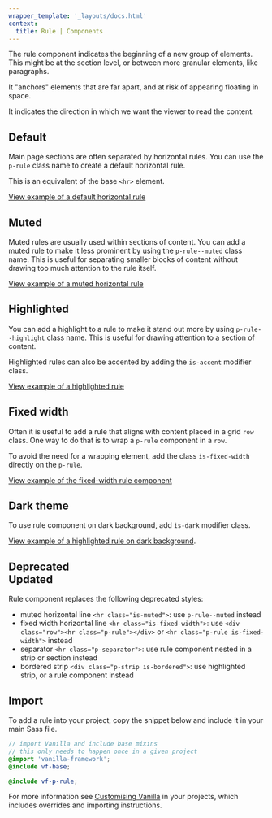 ```yaml
---
wrapper_template: '_layouts/docs.html'
context:
  title: Rule | Components
---
```


The rule component indicates the beginning of a new group of elements. This might be at the section level, or between more granular elements, like paragraphs.

It "anchors" elements that are far apart, and at risk of appearing floating in space.

It indicates the direction in which we want the viewer to read the content.

## Default

Main page sections are often separated by horizontal rules. You can use the `p-rule` class name to create a default horizontal rule.

This is an equivalent of the base `<hr>` element.

<div class="embedded-example"><a href="/docs/examples/patterns/rule/default" class="js-example">
View example of a default horizontal rule
</a></div>

## Muted

Muted rules are usually used within sections of content. You can add a muted rule to make it less prominent by using the `p-rule--muted` class name. This is useful for separating smaller blocks of content without drawing too much attention to the rule itself.

<div class="embedded-example"><a href="/docs/examples/patterns/rule/muted" class="js-example">
View example of a muted horizontal rule
</a></div>

## Highlighted

You can add a highlight to a rule to make it stand out more by using `p-rule--highlight` class name. This is useful for drawing attention to a section of content.

Highlighted rules can also be accented by adding the `is-accent` modifier class.

<div class="embedded-example"><a href="/docs/examples/patterns/rule/highlight" class="js-example">
View example of a highlighted rule
</a></div>

## Fixed width

Often it is useful to add a rule that aligns with content placed in a grid `row` class. One way to do that is to wrap a `p-rule` component in a `row`.

To avoid the need for a wrapping element, add the class `is-fixed-width` directly on the `p-rule`.

<div class="embedded-example"><a href="/docs/examples/patterns/rule/fixed-width/" class="js-example">
View example of the fixed-width rule component
</a></div>

## Dark theme

To use rule component on dark background, add `is-dark` modifier class.

[View example of a highlighted rule on dark background](/docs/examples/patterns/rule/default?theme=dark).

<h2>
  Deprecated
  <div class="p-status-label--information u-vertical-align--middle">Updated</div>
</h2>

Rule component replaces the following deprecated styles:

- muted horizontal line `<hr class="is-muted">`: use `p-rule--muted` instead
- fixed width horizontal line `<hr class="is-fixed-width">`: use `<div class="row"><hr class="p-rule"></div>` or `<hr class="p-rule is-fixed-width">` instead
- separator `<hr class="p-separator">`: use rule component nested in a strip or section instead
- bordered strip `<div class="p-strip is-bordered">`: use highlighted strip, or a rule component instead

## Import

To add a rule into your project, copy the snippet below and include it in your main Sass file.

```scss
// import Vanilla and include base mixins
// this only needs to happen once in a given project
@import 'vanilla-framework';
@include vf-base;

@include vf-p-rule;
```

For more information see [Customising Vanilla](/docs/customising-vanilla/) in your projects, which includes overrides and importing instructions.
